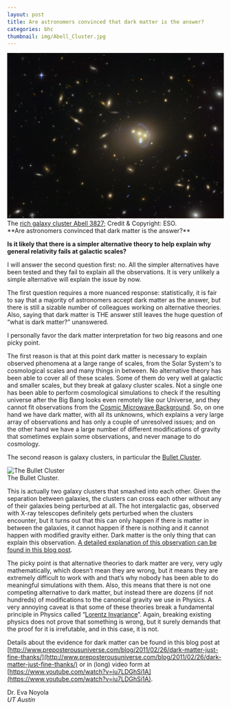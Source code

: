 ```yaml
---
layout: post
title: Are astronomers convinced that dark matter is the answer?
categories: bhc
thumbnail: img/Abell_Cluster.jpg
---
```

<div class="image">
<img src="img/Abell_Cluster.jpg" alt="The Galaxy Cluster Abell 3827"></a>
<div class="caption">The <a href="http://www.eso.org/public/images/eso1514a/">rich galaxy cluster Abell 3827</a>; Credit & Copyright: ESO.</div>
</div>
**Are astronomers convinced that dark matter is the answer?**

**Is it likely that there is a simpler alternative theory to help explain why general relativity fails at galactic scales?**

I will answer the second question first: no. All the simpler alternatives have been tested and they fail to explain all the observations. It is very unlikely a simple alternative will explain the issue by now.

The first question requires a more nuanced response: statistically, it is fair to say that a majority of astronomers accept dark matter as the answer, but there is still a sizable number of colleagues working on alternative theories. Also, saying that dark matter is THE answer still leaves the huge question of “what is dark matter?” unanswered. 

I personally favor the dark matter interpretation for two big reasons and one picky point. 

The first reason is that at this point dark matter is necessary to explain observed phenomena at a large range of scales, from the Solar System's to cosmological scales and many things in between. No alternative theory has been able to cover all of these scales. Some of them do very well at galactic and smaller scales, but they break at galaxy cluster scales. Not a single one has been able to perform cosmological simulations to check if the resulting universe after the Big Bang looks even remotely like our Universe, and they cannot fit observations from the [Cosmic Microwave Background](https://en.wikipedia.org/wiki/Cosmic_microwave_background). So, on one hand we have dark matter, with all its unknowns, which explains a very large array of observations and has only a couple of unresolved issues; and on the other hand we have a large number of different modifications of gravity that sometimes explain some observations, and never manage to do cosmology.

The second reason is galaxy clusters, in particular the [Bullet Cluster](https://en.wikipedia.org/wiki/Bullet_Cluster).

<div class="image">
<img src="http://blogs.discovermagazine.com/cosmicvariance/files/uploads/1e0657odx.jpg" alt="The Bullet Cluster"></a>
<div class="caption">The Bullet Cluster.</div>
</div>

This is actually two galaxy clusters that smashed into each other. Given the separation between galaxies, the clusters can cross each other without any of their galaxies being perturbed at all. The hot intergalactic gas, observed with X-ray telescopes definitely gets perturbed when the clusters encounter, but it turns out that this can only happen if there is matter in between the galaxies, it cannot happen if there is nothing and it cannot happen with modified gravity either. Dark matter is the only thing that can explain this observation. [A detailed explanation of this observation can be found in this blog post](http://www.preposterousuniverse.com/blog/2006/08/21/dark-matter-exists/).

The picky point is that alternative theories to dark matter are very, very ugly mathematically, which doesn’t mean they are wrong, but it means they are extremely difficult to work with and that’s why nobody has been able to do meaningful simulations with them. Also, this means that there is not one competing alternative to dark matter, but instead there are dozens (if not hundreds) of modifications to the canonical gravity we use in Physics. A very annoying caveat is that some of these theories break a fundamental principle in Physics called “[Lorentz Invariance](https://en.wikipedia.org/wiki/Lorentz_covariance)”. Again, breaking existing physics does not prove that something is wrong, but it surely demands that the proof for it is irrefutable, and in this case, it is not.

Details about the evidence for dark matter can be found in this blog post at [http://www.preposterousuniverse.com/blog/2011/02/26/dark-matter-just-fine-thanks/](http://www.preposterousuniverse.com/blog/2011/02/26/dark-matter-just-fine-thanks/) or in (long) video form at [https://www.youtube.com/watch?v=iu7LDGhSi1A](https://www.youtube.com/watch?v=iu7LDGhSi1A).

Dr. Eva Noyola<br>
*UT Austin*
